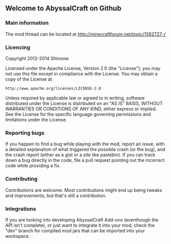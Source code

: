 ## Welcome to AbyssalCraft on Github

### Main information

The mod thread can be located at
http://minecraftforum.net/topic/1582727-/

### Licencing

Copyright 2012-2014 Shinoow

Licensed under the Apache License, Version 2.0 (the "License");
you may not use this file except in compliance with the License.
You may obtain a copy of the License at

    http://www.apache.org/licenses/LICENSE-2.0

Unless required by applicable law or agreed to in writing, software
distributed under the License is distributed on an "AS IS" BASIS,
WITHOUT WARRANTIES OR CONDITIONS OF ANY KIND, either express or implied.
See the License for the specific language governing permissions and
limitations under the License.

### Reporting bugs

If you happen to find a bug while playing with the mod, report an issue, with a detailed explanation of what triggered the possible crash (or the bug), and the crash report (either as a gist or a site like pastebin).
If you can track down a bug directly in the code, file a pull request pointing out the incorrect code while providing a fix.

### Contributing

Contributions are welcome. Most contributions might end up being tweaks and improvements, but that's still a contribution.

### Integrations

If you are looking into developing AbyssalCraft Add-ons (eventhough the API isn't complete), or just want to integrate
it into your mod, check the "dev" branch for compiled mod jars that can be imported into your workspace.
